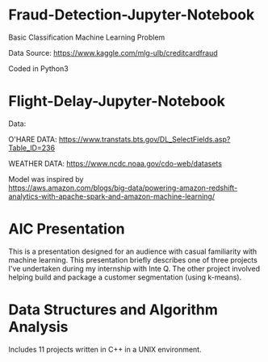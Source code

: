 # Fraud-Detection-Jupyter-Notebook
Basic Classification Machine Learning Problem

Data Source: https://www.kaggle.com/mlg-ulb/creditcardfraud

Coded in Python3

# Flight-Delay-Jupyter-Notebook

Data:

O'HARE DATA:
https://www.transtats.bts.gov/DL_SelectFields.asp?Table_ID=236

WEATHER DATA:
https://www.ncdc.noaa.gov/cdo-web/datasets

Model was inspired by  
https://aws.amazon.com/blogs/big-data/powering-amazon-redshift-analytics-with-apache-spark-and-amazon-machine-learning/

# AIC Presentation

This is a presentation designed for an audience with casual familiarity with machine learning.  This presentation briefly describes one of three projects I've undertaken during my internship with Inte Q.  The other project involved helping build and package a customer segmentation (using k-means).

# Data Structures and Algorithm Analysis

Includes 11 projects written in C++ in a UNIX environment.  

